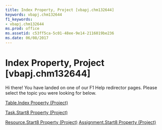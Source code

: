 ```yaml
---
title: Index Property, Project [vbapj.chm132644]
keywords: vbapj.chm132644
f1_keywords:
- vbapj.chm132644
ms.prod: office
ms.assetid: c53ff5ca-5c01-48ee-9e14-2116019be236
ms.date: 06/08/2017
---
```



# Index Property, Project [vbapj.chm132644]

Hi there! You have landed on one of our F1 Help redirector pages. Please select the topic you were looking for below.

[Table.Index Property (Project)](http://msdn.microsoft.com/library/f216af60-856b-883d-f91f-43f52a3808bf%28Office.15%29.aspx)

[Task.Start8 Property (Project)](http://msdn.microsoft.com/library/40db83b7-6c0f-f952-e94d-6e32f20943a4%28Office.15%29.aspx)

[Resource.Start8 Property (Project)](http://msdn.microsoft.com/library/cc5468ba-efa5-c54b-7a34-992f982d232c%28Office.15%29.aspx)
[Assignment.Start8 Property (Project)](http://msdn.microsoft.com/library/f6f2dc3d-bc59-cbf5-8cb7-e0604e974e83%28Office.15%29.aspx)

